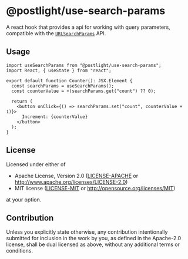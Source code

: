 # @postlight/use-search-params

A react hook that provides a api for working with query parameters, compatible with the [`URLSearchParams`](https://developer.mozilla.org/en-US/docs/Web/API/URLSearchParams) API.

## Usage

```tsx
import useSearchParams from "@postlight/use-search-params";
import React, { useState } from "react";

export default function Counter(): JSX.Element {
  const searchParams = useSearchParams();
  const counterValue = +(searchParams.get("count") ?? 0);

  return (
    <button onClick={() => searchParams.set("count", counterValue + 1)}>
      Increment: {counterValue}
    </button>
  );
}
```

## License

Licensed under either of

- Apache License, Version 2.0
  ([LICENSE-APACHE](LICENSE-APACHE) or http://www.apache.org/licenses/LICENSE-2.0)
- MIT license
  ([LICENSE-MIT](LICENSE-MIT) or http://opensource.org/licenses/MIT)

at your option.

## Contribution

Unless you explicitly state otherwise, any contribution intentionally submitted
for inclusion in the work by you, as defined in the Apache-2.0 license, shall be
dual licensed as above, without any additional terms or conditions.
